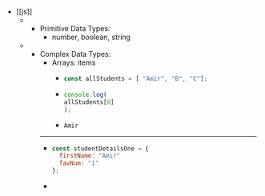 - [[js]]
	- - Primitive Data Types:
		- number, boolean, string
	- - Complex Data Types:
		- Arrays: items
			- ```js
			  const allStudents = [ "Amir", "B", "C"];
			  ```
			- ```js
			  console.log(
			  allStudents[0]
			  );
			  ```
			- ```console
			  Amir
			  ```
		- ---
		- ```js
		  const studentDetailsOne = {
		    firstName: "Amir"
		    favNum: "1"
		  };
		  ```
		- ```console
		  ```